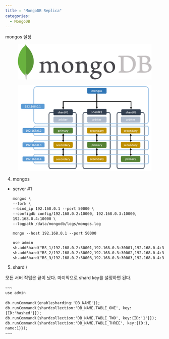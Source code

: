 ```yaml
---
title : "MongoDB Replica"
categories:
  - MongoDB
---
```

mongos 설정

<figure>
  <img src="/assets/images/2019-04-25-MongoDB_Replica/logo.jpg">
  <figcaption></figcaption>
</figure>

<figure>
  <img src="/assets/images/2019-04-25-MongoDB_Replica/cluster.PNG">
  <figcaption></figcaption>
</figure>

4. mongos

- server #1

  ~~~
  mongos \
  --fork \
  --bind_ip 192.168.0.1 --port 50000 \
  --configdb config/192.168.0.2:10000, 192.168.0.3:10000, 192.168.0.4:10000 \
  --logpath /data/mongodb/logs/mongos.log
  ~~~

  ~~~
  mongo --host 192.168.0.1 --port 50000
  ~~~

  ~~~
  use admin
  sh.addShard("RS_1/192.168.0.2:30001,192.168.0.3:30001,192.168.0.4:30001")
  sh.addShard("RS_2/192.168.0.2:30002,192.168.0.3:30002,192.168.0.4:30002")
  sh.addShard("RS_3/192.168.0.2:30003,192.168.0.3:30003,192.168.0.4:30003")
  ~~~

5. shard \

모든 서버 작업은 끝이 났다. 마지막으로 shard key를 설정하면 된다.

    ~~~
    use admin

    db.runCommand({enablesharding:'DB_NAME'});
    db.runCommand({shardcollection:'DB_NAME.TABLE_ONE', key:{ID:'hashed'}}); 
    db.runCommand({shardcollection:'DB_NAME.TABLE_TWO', key:{ID:'1'}});
    db.runCommand({shardcollection:'DB_NAME.TABLE_THREE', key:{ID:1, name:1}}); 
    ~~~